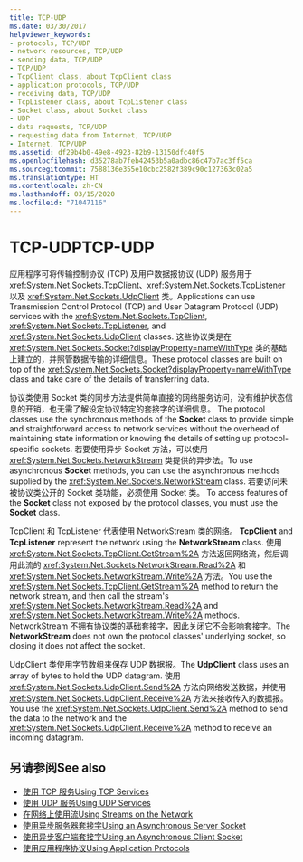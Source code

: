 ```yaml
---
title: TCP-UDP
ms.date: 03/30/2017
helpviewer_keywords:
- protocols, TCP/UDP
- network resources, TCP/UDP
- sending data, TCP/UDP
- TCP/UDP
- TcpClient class, about TcpClient class
- application protocols, TCP/UDP
- receiving data, TCP/UDP
- TcpListener class, about TcpListener class
- Socket class, about Socket class
- UDP
- data requests, TCP/UDP
- requesting data from Internet, TCP/UDP
- Internet, TCP/UDP
ms.assetid: df29b4b0-49e8-4923-82b9-13150dfc40f5
ms.openlocfilehash: d35278ab7feb42453b5a0adbc86c47b7ac3ff5ca
ms.sourcegitcommit: 7588136e355e10cbc2582f389c90c127363c02a5
ms.translationtype: HT
ms.contentlocale: zh-CN
ms.lasthandoff: 03/15/2020
ms.locfileid: "71047116"
---
```

# <a name="tcp-udp"></a><span data-ttu-id="0c0cf-102">TCP-UDP</span><span class="sxs-lookup"><span data-stu-id="0c0cf-102">TCP-UDP</span></span>
<span data-ttu-id="0c0cf-103">应用程序可将传输控制协议 (TCP) 及用户数据报协议 (UDP) 服务用于 <xref:System.Net.Sockets.TcpClient>、<xref:System.Net.Sockets.TcpListener> 以及 <xref:System.Net.Sockets.UdpClient> 类。</span><span class="sxs-lookup"><span data-stu-id="0c0cf-103">Applications can use Transmission Control Protocol (TCP) and User Datagram Protocol (UDP) services with the <xref:System.Net.Sockets.TcpClient>, <xref:System.Net.Sockets.TcpListener>, and <xref:System.Net.Sockets.UdpClient> classes.</span></span> <span data-ttu-id="0c0cf-104">这些协议类是在 <xref:System.Net.Sockets.Socket?displayProperty=nameWithType> 类的基础上建立的，并照管数据传输的详细信息。</span><span class="sxs-lookup"><span data-stu-id="0c0cf-104">These protocol classes are built on top of the <xref:System.Net.Sockets.Socket?displayProperty=nameWithType> class and take care of the details of transferring data.</span></span>  
  
 <span data-ttu-id="0c0cf-105">协议类使用 Socket 类的同步方法提供简单直接的网络服务访问，没有维护状态信息的开销，也无需了解设定协议特定的套接字的详细信息。 </span><span class="sxs-lookup"><span data-stu-id="0c0cf-105">The protocol classes use the synchronous methods of the **Socket** class to provide simple and straightforward access to network services without the overhead of maintaining state information or knowing the details of setting up protocol-specific sockets.</span></span> <span data-ttu-id="0c0cf-106">若要使用异步 Socket 方法，可以使用 <xref:System.Net.Sockets.NetworkStream> 类提供的异步法。</span><span class="sxs-lookup"><span data-stu-id="0c0cf-106">To use asynchronous **Socket** methods, you can use the asynchronous methods supplied by the <xref:System.Net.Sockets.NetworkStream> class.</span></span> <span data-ttu-id="0c0cf-107">若要访问未被协议类公开的 Socket 类功能，必须使用 Socket 类。  </span><span class="sxs-lookup"><span data-stu-id="0c0cf-107">To access features of the **Socket** class not exposed by the protocol classes, you must use the **Socket** class.</span></span>  
  
 <span data-ttu-id="0c0cf-108">TcpClient 和 TcpListener 代表使用 NetworkStream 类的网络。   </span><span class="sxs-lookup"><span data-stu-id="0c0cf-108">**TcpClient** and **TcpListener** represent the network using the **NetworkStream** class.</span></span> <span data-ttu-id="0c0cf-109">使用 <xref:System.Net.Sockets.TcpClient.GetStream%2A> 方法返回网络流，然后调用此流的 <xref:System.Net.Sockets.NetworkStream.Read%2A> 和 <xref:System.Net.Sockets.NetworkStream.Write%2A> 方法。</span><span class="sxs-lookup"><span data-stu-id="0c0cf-109">You use the <xref:System.Net.Sockets.TcpClient.GetStream%2A> method to return the network stream, and then call the stream's <xref:System.Net.Sockets.NetworkStream.Read%2A> and <xref:System.Net.Sockets.NetworkStream.Write%2A> methods.</span></span> <span data-ttu-id="0c0cf-110">NetworkStream  不拥有协议类的基础套接字，因此关闭它不会影响套接字。</span><span class="sxs-lookup"><span data-stu-id="0c0cf-110">The **NetworkStream** does not own the protocol classes' underlying socket, so closing it does not affect the socket.</span></span>  
  
 <span data-ttu-id="0c0cf-111"> UdpClient 类使用字节数组来保存 UDP 数据报。</span><span class="sxs-lookup"><span data-stu-id="0c0cf-111">The **UdpClient** class uses an array of bytes to hold the UDP datagram.</span></span> <span data-ttu-id="0c0cf-112">使用 <xref:System.Net.Sockets.UdpClient.Send%2A> 方法向网络发送数据，并使用 <xref:System.Net.Sockets.UdpClient.Receive%2A> 方法来接收传入的数据报。</span><span class="sxs-lookup"><span data-stu-id="0c0cf-112">You use the <xref:System.Net.Sockets.UdpClient.Send%2A> method to send the data to the network and the <xref:System.Net.Sockets.UdpClient.Receive%2A> method to receive an incoming datagram.</span></span>  
  
## <a name="see-also"></a><span data-ttu-id="0c0cf-113">另请参阅</span><span class="sxs-lookup"><span data-stu-id="0c0cf-113">See also</span></span>

- [<span data-ttu-id="0c0cf-114">使用 TCP 服务</span><span class="sxs-lookup"><span data-stu-id="0c0cf-114">Using TCP Services</span></span>](using-tcp-services.md)
- [<span data-ttu-id="0c0cf-115">使用 UDP 服务</span><span class="sxs-lookup"><span data-stu-id="0c0cf-115">Using UDP Services</span></span>](using-udp-services.md)
- [<span data-ttu-id="0c0cf-116">在网络上使用流</span><span class="sxs-lookup"><span data-stu-id="0c0cf-116">Using Streams on the Network</span></span>](using-streams-on-the-network.md)
- [<span data-ttu-id="0c0cf-117">使用异步服务器套接字</span><span class="sxs-lookup"><span data-stu-id="0c0cf-117">Using an Asynchronous Server Socket</span></span>](using-an-asynchronous-server-socket.md)
- [<span data-ttu-id="0c0cf-118">使用异步客户端套接字</span><span class="sxs-lookup"><span data-stu-id="0c0cf-118">Using an Asynchronous Client Socket</span></span>](using-an-asynchronous-client-socket.md)
- [<span data-ttu-id="0c0cf-119">使用应用程序协议</span><span class="sxs-lookup"><span data-stu-id="0c0cf-119">Using Application Protocols</span></span>](using-application-protocols.md)

